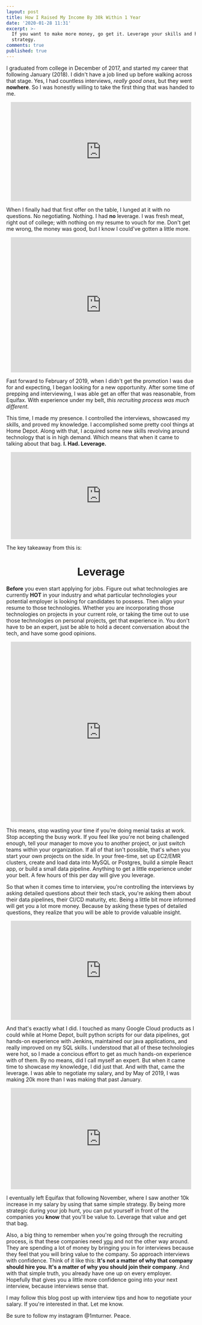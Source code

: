 ```yaml
---
layout: post
title: How I Raised My Income By 30k Within 1 Year
date: '2020-01-28 11:31'
excerpt: >-
  If you want to make more money, go get it. Leverage your skills and have a
  strategy.
comments: true
published: true
---
```

I graduated from college in December of 2017, and started my career that following January (2018). I didn't have a job lined up before walking across that stage. Yes, I had countless interviews, _really good ones_, but they went **nowhere**. So I was honestly willing to take the first thing that was handed to me. 

<center><iframe src="https://giphy.com/embed/bEVKYB487Lqxy" width="480" height="264" frameBorder="0" class="giphy-embed" allowFullScreen></iframe><p><a href="https://giphy.com/gifs/bEVKYB487Lqxy"></a></p></center>

When I finally had that first offer on the table, I lunged at it with no questions. No negotiating. Nothing. I had **no** leverage. I was fresh meat, right out of college; with nothing on my resume to vouch for me. Don't get me wrong, the money was good, but I know I could've gotten a little more.

<center><iframe src="https://giphy.com/embed/l3nFnybQkAelWKxmo" width="480" height="360" frameBorder="0" class="giphy-embed" allowFullScreen></iframe><p><a href="https://giphy.com/gifs/spongebob-season-3-spongebob-squarepants-l3nFnybQkAelWKxmo"></a></p></center>

Fast forward to February of 2019, when I didn't get the promotion I was due for and expecting, I began looking for a new opportunity. After some time of prepping and interviewing, I was able get an offer that was reasonable, from Equifax. With experience under my belt, _this recruiting process was much different_.

This time, I made my presence. I controlled the interviews, showcased my skills, and proved my knowledge. I accomplished some pretty cool things at Home Depot. Along with that, I acquired some new skills revolving around technology that is in high demand. Which means that when it came to talking about that bag. **I. Had. Leverage.** 

<center><iframe src="https://giphy.com/embed/7B71Ci4KE3m0" width="480" height="232" frameBorder="0" class="giphy-embed" allowFullScreen></iframe><p><a href="https://giphy.com/gifs/reaction-7B71Ci4KE3m0"></a></p></center>

The key takeaway from this is:
<center><h1>Leverage</h1></center>

**Before** you even start applying for jobs. Figure out what technologies are currently **HOT** in your industry and what particular technologies your potential employer is looking for candidates to possess. Then align your resume to those technologies. Whether you are incorporating those technologies on projects in your current role, or taking the time out to use those technologies on personal projects, get that experience in. You don't have to be an expert, just be able to hold a decent conversation about the tech, and have some good opinions.

<center><iframe src="https://giphy.com/embed/1dHy0JSmsIfJgTgXEF" width="480" height="480" frameBorder="0" class="giphy-embed" allowFullScreen></iframe><p><a href="https://giphy.com/gifs/SkyTV-working-vice-principals-distracted-1dHy0JSmsIfJgTgXEF"></a></p></center>

This means, stop wasting your time if you're doing menial tasks at work. Stop accepting the busy work. If you feel like you're not being challenged enough, tell your manager to move you to another project, or just switch teams within your organization. If all of that isn't possible, that's when you start your own projects on the side. In your free-time, set up EC2/EMR clusters, create and load data into MySQL or Postgres, build a simple React app, or build a small data pipeline. Anything to get a little experience under your belt. A few hours of this per day will give you leverage.

So that when it comes time to interview, you're controlling the interviews by asking detailed questions about their tech stack, you're asking them about their data pipelines, their CI/CD maturity, etc. Being a little bit more informed will get you a lot more money. Because by asking these types of detailed questions, they realize that you will be able to provide valuable insight.

<center><iframe src="https://giphy.com/embed/d3mlE7uhX8KFgEmY" width="480" height="264" frameBorder="0" class="giphy-embed" allowFullScreen></iframe><p><a href="https://giphy.com/gifs/culture--think-hmm-d3mlE7uhX8KFgEmY"></a></p></center>

And that's exactly what I did. I touched as many Google Cloud products as I could while at Home Depot, built python scripts for our data pipelines, got hands-on experience with Jenkins, maintained our java applications, and really improved on my SQL skills. I understood that all of these technologies were hot, so I made a concious effort to get as much hands-on experience with of them. By no means, did I call myself an expert. But when it came time to showcase my knowledge, I did just that. And with that, came the leverage. I was able to negotiate my salary, and by May of 2019, I was making 20k more than I was making that past January. 

<center><iframe src="https://giphy.com/embed/LCdPNT81vlv3y" width="480" height="270" frameBorder="0" class="giphy-embed" allowFullScreen></iframe><p><a href="https://giphy.com/gifs/LCdPNT81vlv3y"></a></p></center>

I eventually left Equifax that following November, where I saw another 10k increase in my salary by using that same simple strategy. By being more strategic during your job hunt, you can put yourself in front of the companies you **know** that you'll be value to. Leverage that value and get that bag.

Also, a big thing to remember when you're going through the recruiting process, is that these companies need <u>you</u> and not the other way around. They are spending a lot of money by bringing you in for interviews because they feel that you will bring value to the company. So approach interviews with confidence. Think of it like this: __It's not a matter of why that company should hire you. It's a matter of why you should join their company__. And with that simple truth, you already have one up on every employer. Hopefully that gives you a little more confidence going into your next interview, because interviews sense that.

I may follow this blog post up with interview tips and how to negotiate your salary. If you're interested in that. Let me know.

Be sure to follow my instagram @1mturner. Peace.
